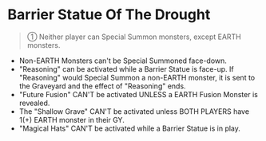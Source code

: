 # Barrier Statue Of The Drought

> ① Neither player can Special Summon monsters, except EARTH monsters.

*   Non-EARTH Monsters can't be Special Summoned face-down.
*   "Reasoning" can be activated while a Barrier Statue is face-up. If "Reasoning" would Special Summon a non-EARTH monster, it is sent to the Graveyard and the effect of "Reasoning" ends.
*   "Future Fusion" CAN'T be activated UNLESS a EARTH Fusion Monster is revealed.
*   The "Shallow Grave" CAN'T be activated unless BOTH PLAYERS have 1(+) EARTH monster in their GY.
*   "Magical Hats" CAN'T be activated while a Barrier Statue is in play.

